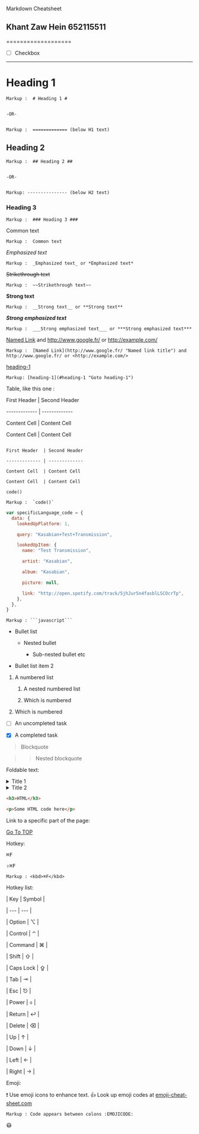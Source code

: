Markdown Cheatsheet<a name="TOP"></a>

## Khant Zaw Hein 652115511

===================

- [ ] Checkbox

---

# Heading 1

    Markup :  # Heading 1 #


    -OR-


    Markup :  ============= (below H1 text)

## Heading 2

    Markup :  ## Heading 2 ##


    -OR-


    Markup: --------------- (below H2 text)

### Heading 3

    Markup :  ### Heading 3 ###

Common text

    Markup :  Common text

_Emphasized text_

    Markup :  _Emphasized text_ or *Emphasized text*

~~Strikethrough text~~

    Markup :  ~~Strikethrough text~~

**Strong text**

    Markup :  __Strong text__ or **Strong text**

**_Strong emphasized text_**

    Markup :  ___Strong emphasized text___ or ***Strong emphasized text***

[Named Link](http://www.google.fr/ "Named link title") and http://www.google.fr/ or <http://example.com/>

    Markup :  [Named Link](http://www.google.fr/ "Named link title") and http://www.google.fr/ or <http://example.com/>

[heading-1](#heading-1 "Goto heading-1")

    Markup: [heading-1](#heading-1 "Goto heading-1")

Table, like this one :

First Header | Second Header

------------- | -------------

Content Cell | Content Cell

Content Cell | Content Cell

```

First Header  | Second Header

------------- | -------------

Content Cell  | Content Cell

Content Cell  | Content Cell

```

`code()`

    Markup :  `code()`

```javascript
var specificLanguage_code = {
  data: {
    lookedUpPlatform: 1,

    query: "Kasabian+Test+Transmission",

    lookedUpItem: {
      name: "Test Transmission",

      artist: "Kasabian",

      album: "Kasabian",

      picture: null,

      link: "http://open.spotify.com/track/5jhJur5n4fasblLSCOcrTp",
    },
  },
}
```

    Markup : ```javascript```

- Bullet list

  - Nested bullet

    - Sub-nested bullet etc

- Bullet list item 2

1. A numbered list

   1. A nested numbered list

   2. Which is numbered

2. Which is numbered

- [ ] An uncompleted task

- [x] A completed task

> Blockquote

> > Nested blockquote

Foldable text:

<details>

  <summary>Title 1</summary>

  <p>Content 1 Content 1 Content 1 Content 1 Content 1</p>

</details>

<details>

  <summary>Title 2</summary>

  <p>Content 2 Content 2 Content 2 Content 2 Content 2</p>

</details>

```html
<h3>HTML</h3>

<p>Some HTML code here</p>
```

Link to a specific part of the page:

[Go To TOP](#TOP)

Hotkey:

<kbd>⌘F</kbd>

<kbd>⇧⌘F</kbd>

    Markup : <kbd>⌘F</kbd>

Hotkey list:

| Key | Symbol |

| --- | --- |

| Option | ⌥ |

| Control | ⌃ |

| Command | ⌘ |

| Shift | ⇧ |

| Caps Lock | ⇪ |

| Tab | ⇥ |

| Esc | ⎋ |

| Power | ⌽ |

| Return | ↩ |

| Delete | ⌫ |

| Up | ↑ |

| Down | ↓ |

| Left | ← |

| Right | → |

Emoji:

:exclamation: Use emoji icons to enhance text. :+1: Look up emoji codes at [emoji-cheat-sheet.com](http://emoji-cheat-sheet.com/)

    Markup : Code appears between colons :EMOJICODE:

:mask:
